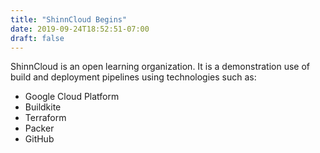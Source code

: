 ```yaml
---
title: "ShinnCloud Begins"
date: 2019-09-24T18:52:51-07:00
draft: false
---
```


ShinnCloud is an open learning organization. It is a demonstration use of build and deployment pipelines using technologies such as:

* Google Cloud Platform
* Buildkite
* Terraform
* Packer
* GitHub
